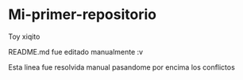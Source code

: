 # Mi-primer-repositorio
Toy xiqito

README.md fue editado manualmente :v

Esta linea fue resolvida manual pasandome por encima los conflictos